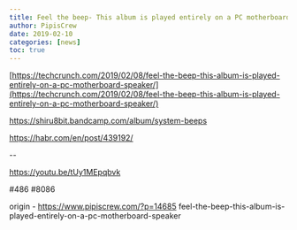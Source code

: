 ```yaml
---
title: Feel the beep- This album is played entirely on a PC motherboard speaker
author: PipisCrew
date: 2019-02-10
categories: [news]
toc: true
---
```


[https://techcrunch.com/2019/02/08/feel-the-beep-this-album-is-played-entirely-on-a-pc-motherboard-speaker/](https://techcrunch.com/2019/02/08/feel-the-beep-this-album-is-played-entirely-on-a-pc-motherboard-speaker/)

https://shiru8bit.bandcamp.com/album/system-beeps

https://habr.com/en/post/439192/

--

https://youtu.be/tUy1MEpqbvk

#486 #8086

origin - https://www.pipiscrew.com/?p=14685 feel-the-beep-this-album-is-played-entirely-on-a-pc-motherboard-speaker